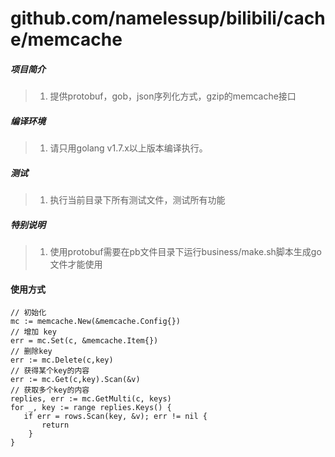 # github.com/namelessup/bilibili/cache/memcache

##### 项目简介
> 1. 提供protobuf，gob，json序列化方式，gzip的memcache接口

##### 编译环境
> 1. 请只用golang v1.7.x以上版本编译执行。

##### 测试
> 1. 执行当前目录下所有测试文件，测试所有功能

##### 特别说明
> 1. 使用protobuf需要在pb文件目录下运行business/make.sh脚本生成go文件才能使用

#### 使用方式
```golang
// 初始化
mc := memcache.New(&memcache.Config{})
// 增加 key
err = mc.Set(c, &memcache.Item{})
// 删除key
err := mc.Delete(c,key)
// 获得某个key的内容
err := mc.Get(c,key).Scan(&v)
// 获取多个key的内容
replies, err := mc.GetMulti(c, keys)
for _, key := range replies.Keys() {
   if err = rows.Scan(key, &v); err != nil {
       return 
    }
}
```